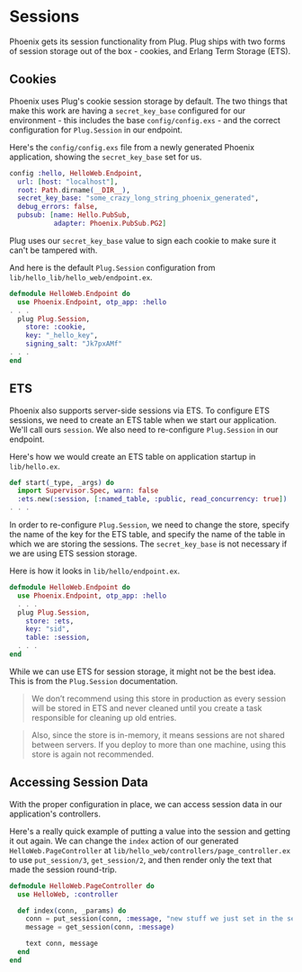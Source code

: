 # Sessions

Phoenix gets its session functionality from Plug. Plug ships with two forms of session storage out of the box - cookies, and Erlang Term Storage (ETS).

## Cookies

Phoenix uses Plug's cookie session storage by default. The two things that make this work are having a `secret_key_base` configured for our environment - this includes the base `config/config.exs` - and the correct configuration for `Plug.Session` in our endpoint.

Here's the `config/config.exs` file from a newly generated Phoenix application, showing the `secret_key_base` set for us.

```elixir
config :hello, HelloWeb.Endpoint,
  url: [host: "localhost"],
  root: Path.dirname(__DIR__),
  secret_key_base: "some_crazy_long_string_phoenix_generated",
  debug_errors: false,
  pubsub: [name: Hello.PubSub,
           adapter: Phoenix.PubSub.PG2]
```

Plug uses our `secret_key_base` value to sign each cookie to make sure it can't be tampered with.

And here is the default `Plug.Session` configuration from `lib/hello_lib/hello_web/endpoint.ex`.

```elixir
defmodule HelloWeb.Endpoint do
  use Phoenix.Endpoint, otp_app: :hello
. . .
  plug Plug.Session,
    store: :cookie,
    key: "_hello_key",
    signing_salt: "Jk7pxAMf"
. . .
end
```

## ETS
Phoenix also supports server-side sessions via ETS. To configure ETS sessions, we need to create an ETS table when we start our application. We'll call ours `session`. We also need to re-configure `Plug.Session` in our endpoint.

Here's how we would create an ETS table on application startup in `lib/hello.ex`.

```elixir
def start(_type, _args) do
  import Supervisor.Spec, warn: false
  :ets.new(:session, [:named_table, :public, read_concurrency: true])
. . .
```

In order to re-configure `Plug.Session`, we need to change the store, specify the name of the key for the ETS table, and specify the name of the table in which we are storing the sessions. The `secret_key_base` is not necessary if we are using ETS session storage.

Here is how it looks in `lib/hello/endpoint.ex`.

```elixir
defmodule HelloWeb.Endpoint do
  use Phoenix.Endpoint, otp_app: :hello
  . . .
  plug Plug.Session,
    store: :ets,
    key: "sid",
    table: :session,
  . . .
end
```

While we can use ETS for session storage, it might not be the best idea. This is from the `Plug.Session` documentation.

> We don’t recommend using this store in production as every session will be stored in ETS and never cleaned until you create a task responsible for cleaning up old entries.

> Also, since the store is in-memory, it means sessions are not shared between servers. If you deploy to more than one machine, using this store is again not recommended.

## Accessing Session Data

With the proper configuration in place, we can access session data in our application's controllers.

Here's a really quick example of putting a value into the session and getting it out again. We can change the `index` action of our generated `HelloWeb.PageController` at `lib/hello_web/controllers/page_controller.ex` to use `put_session/3`, `get_session/2`, and then render only the text that made the session round-trip.

```elixir
defmodule HelloWeb.PageController do
  use HelloWeb, :controller

  def index(conn, _params) do
    conn = put_session(conn, :message, "new stuff we just set in the session")
    message = get_session(conn, :message)

    text conn, message
  end
end
```
